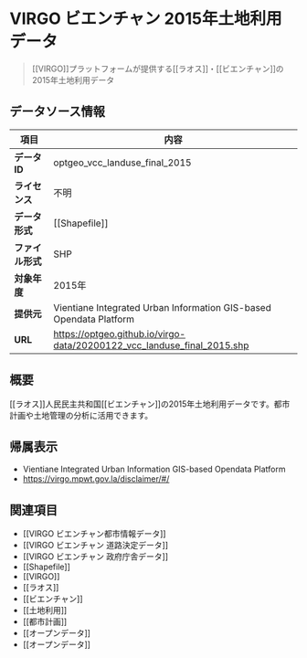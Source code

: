 # VIRGO ビエンチャン 2015年土地利用データ

> [[VIRGO]]プラットフォームが提供する[[ラオス]]・[[ビエンチャン]]の2015年土地利用データ

## データソース情報

| 項目             | 内容                                                                    |
| ---------------- | ----------------------------------------------------------------------- |
| **データID**     | optgeo_vcc_landuse_final_2015                                           |
| **ライセンス**   | 不明                                                                    |
| **データ形式**   | [[Shapefile]]                                                           |
| **ファイル形式** | SHP                                                                     |
| **対象年度**     | 2015年                                                                  |
| **提供元**       | Vientiane Integrated Urban Information GIS-based Opendata Platform      |
| **URL**          | https://optgeo.github.io/virgo-data/20200122_vcc_landuse_final_2015.shp |

## 概要

[[ラオス]]人民民主共和国[[ビエンチャン]]の2015年土地利用データです。都市計画や土地管理の分析に活用できます。

## 帰属表示

- Vientiane Integrated Urban Information GIS-based Opendata Platform
- https://virgo.mpwt.gov.la/disclaimer/#/

## 関連項目

- [[VIRGO ビエンチャン都市情報データ]]
- [[VIRGO ビエンチャン 道路決定データ]]
- [[VIRGO ビエンチャン 政府庁舎データ]]
- [[Shapefile]]
- [[VIRGO]]
- [[ラオス]]
- [[ビエンチャン]]
- [[土地利用]]
- [[都市計画]]
- [[オープンデータ]]
- [[オープンデータ]]
